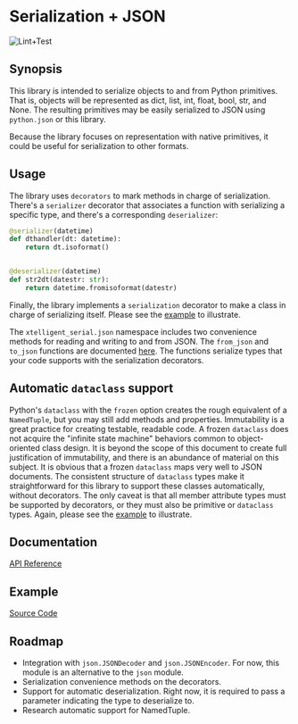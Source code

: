 # Serialization + JSON

![Lint+Test](https://github.com/xtelligent/xtelligent-serial/workflows/Lint+Test/badge.svg?branch=master)

## Synopsis

This library is intended to serialize objects to and from Python primitives. That is,
objects will be represented as dict, list, int, float, bool, str, and None. The resulting
primitives may be easily serialized to JSON using `python.json` or this library.

Because the library focuses on representation with native primitives, it could be useful
for serialization to other formats.

## Usage

The library uses `decorators` to mark methods in charge of serialization. There's a
`serializer` decorator that associates a function with serializing a specific type, and
there's a corresponding `deserializer`:

```python
@serializer(datetime)
def dthandler(dt: datetime):
    return dt.isoformat()


@deserializer(datetime)
def str2dt(datestr: str):
    return datetime.fromisoformat(datestr)
```

Finally, the library implements a `serialization` decorator to make a class in charge of
serializing itself. Please see the
[example](https://xtelligent.github.io/xtelligent-serial/docs/examples/simple.html) to illustrate.

The `xtelligent_serial.json` namespace includes two convenience methods for reading and writing to
and from JSON. The `from_json` and `to_json` functions are documented
[here](https://xtelligent.github.io/xtelligent-serial/docs/xtelligent_serial/json/index.html). The
functions serialize types that your code supports with the serialization decorators.

## Automatic `dataclass` support

Python's `dataclass` with the `frozen` option creates the rough equivalent of a `NamedTuple`, but you
may still add methods and properties. Immutability is a great practice for creating testable,
readable code. A frozen `dataclass` does not acquire the "infinite state machine" behaviors common
to object-oriented class design. It is beyond the scope of this document to create full justification
of immutability, and there is an abundance of material on this subject. It is obvious that a frozen
`dataclass` maps very well to JSON documents. The consistent structure of `dataclass` types make it
straightforward for this library to support these classes automatically, without decorators. The only
caveat is that all member attribute types must be supported by decorators, or they must also be
primitive or `dataclass` types. Again, please see the
[example](https://xtelligent.github.io/xtelligent-serial/docs/examples/simple.html) to illustrate.

## Documentation

[API Reference](https://xtelligent.github.io/xtelligent-serial/docs/xtelligent_serial/)

## Example

[Source Code](https://xtelligent.github.io/xtelligent-serial/docs/examples/simple.html)

## Roadmap

* Integration with `json.JSONDecoder` and `json.JSONEncoder`. For now, this module is an alternative
to the `json` module.
* Serialization convenience methods on the decorators.
* Support for automatic deserialization. Right now, it is required to pass a parameter indicating
the type to deserialize to.
* Research automatic support for NamedTuple.
